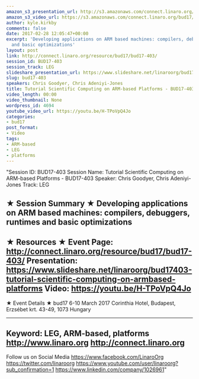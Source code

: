 ```yaml
---
amazon_s3_presentation_url: http://s3.amazonaws.com/connect.linaro.org/bud17/Presentations/BUD17-403%20Scientific_Computing_on_ARM.pdf
amazon_s3_video_url: https://s3.amazonaws.com/connect.linaro.org/bud17/Videos/Thursday/BUD17-403%20Tutorial%20Scientific%20Computing%20on%20ARM-based%20Platforms.mp4
author: kyle.kirkby
comments: false
date: 2017-02-28 12:05:47+00:00
excerpt: 'Developing applications on ARM based machines: compilers, debuggers, runtimes
  and basic optimizations'
layout: post
link: http://connect.linaro.org/resource/bud17/bud17-403/
session_id: BUD17-403
session_track: LEG
slideshare_presentation_url: https://www.slideshare.net/linaroorg/bud17403-tutorial-scientific-computing-on-armbased-platforms
slug: bud17-403
speakers: Chris Goodyer, Chris Adeniyi-Jones
title: Tutorial Scientific Computing on ARM-based Platforms - BUD17-403
video_length: 00:00
video_thumbnail: None
wordpress_id: 4694
youtube_video_url: https://youtu.be/H-TPoVpQ4Jo
categories:
- bud17
post_format:
- Video
tags:
- ARM-based
- LEG
- platforms
---
```


"Session ID: BUD17-403
Session Name: Tutorial Scientific Computing on ARM-based Platforms - BUD17-403
Speaker: Chris Goodyer, Chris Adeniyi-Jones
Track: LEG


★ Session Summary ★
Developing applications on ARM based machines: compilers, debuggers, runtimes and basic optimizations
---------------------------------------------------
★ Resources ★
Event Page: http://connect.linaro.org/resource/bud17/bud17-403/
Presentation: https://www.slideshare.net/linaroorg/bud17403-tutorial-scientific-computing-on-armbased-platforms
Video: https://youtu.be/H-TPoVpQ4Jo
 ---------------------------------------------------

★ Event Details ★
bud17
6-10 March 2017
Corinthia Hotel, Budapest,
Erzsébet krt. 43-49,
1073 Hungary

---------------------------------------------------
Keyword: LEG, ARM-based, platforms
http://www.linaro.org
http://connect.linaro.org
---------------------------------------------------
Follow us on Social Media
https://www.facebook.com/LinaroOrg
https://twitter.com/linaroorg
https://www.youtube.com/user/linaroorg?sub_confirmation=1
https://www.linkedin.com/company/1026961"
